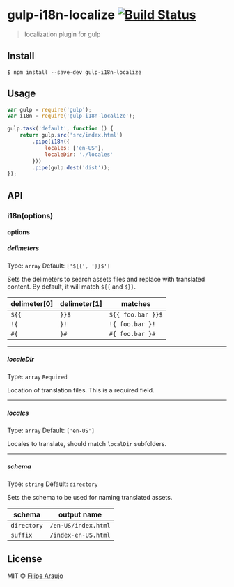 # gulp-i18n-localize [![Build Status](https://travis-ci.org/filaraujo/gulp-i18n-localize.svg?branch=master)](https://travis-ci.org/filaraujo/gulp-i18n-localize)

> localization plugin for gulp


## Install

```
$ npm install --save-dev gulp-i18n-localize
```


## Usage

```js
var gulp = require('gulp');
var i18n = require('gulp-i18n-localize');

gulp.task('default', function () {
	return gulp.src('src/index.html')
		.pipe(i18n({
			locales: ['en-US'],
			localeDir: './locales'
		}))
		.pipe(gulp.dest('dist'));
});
```


## API

### i18n(options)

#### options

##### delimeters

Type: `array`
Default: `['${{', '}}$']`

Sets the delimeters to search assets files and replace with translated content.
By default, it will match `${{` and `$}}`.

delimeter[0] 	| delimeter[1]	| matches
---						| --- 					| ---
`${{` 				| `}}$`					| `${{ foo.bar }}$`
`!{` 					|	`}!`					| `!{ foo.bar }!`
`#{` 					|	`}#`					| `#{ foo.bar }#`


---

##### localeDir

Type: `array`
`Required`

Location of translation files. This is a required field.

---

##### locales

Type: `array`
Default: `['en-US']`

Locales to translate, should match `localDir` subfolders.

---

##### schema

Type: `string`
Default: `directory`

Sets the schema to be used for naming translated assets.

schema			| output name
----------- | -------------
`directory`	| `/en-US/index.html`
`suffix`  	| `/index-en-US.html`



## License

MIT © [Filipe Araujo](https://github.com/filaraujo)

